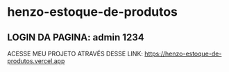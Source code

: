 # henzo-estoque-de-produtos
LOGIN DA PAGINA:
admin
1234
------------------------------------------------
ACESSE MEU PROJETO ATRAVÉS DESSE LINK: https://henzo-estoque-de-produtos.vercel.app
